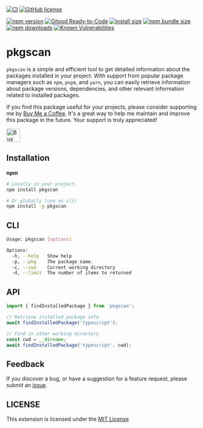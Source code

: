 [![CI](https://github.com/nguyenngoclongdev/pkgscan/actions/workflows/ci.yml/badge.svg)](https://github.com/nguyenngoclongdev/pkgscan/actions/workflows/ci.yml)
[![GitHub license](https://img.shields.io/badge/license-MIT-blue.svg?style=flat-square)](https://github.com/nguyenngoclongdev/pkgscan/)

[![npm version](https://img.shields.io/npm/v/pkgscan.svg?style=flat-square)](https://www.npmjs.org/package/pkgscan)
[![Gitpod Ready-to-Code](https://img.shields.io/badge/Gitpod-Ready--to--Code-blue?logo=gitpod&style=flat-square)](https://gitpod.io/#https://github.com/nguyenngoclongdev/pkgscan)
[![install size](https://img.shields.io/badge/dynamic/json?url=https://packagephobia.com/v2/api.json?p=pkgscan&query=$.install.pretty&label=install%20size&style=flat-square)](https://packagephobia.now.sh/result?p=pkgscan)
[![npm bundle size](https://img.shields.io/bundlephobia/minzip/pkgscan?style=flat-square)](https://bundlephobia.com/package/pkgscan@latest)
[![npm downloads](https://img.shields.io/npm/dt/pkgscan.svg?style=flat-square)](https://npm-stat.com/charts.html?package=pkgscan)
[![Known Vulnerabilities](https://snyk.io/test/npm/pkgscan/badge.svg)](https://snyk.io/test/npm/pkgscan)

# pkgscan

`pkgscan` is a simple and efficient tool to get detailed information about the packages installed in your project. With support from popular package managers such as `npm`, `pnpm`, and `yarn`, you can easily retrieve information about package versions, dependencies, and other relevant information related to installed packages.

If you find this package useful for your projects, please consider supporting me by [Buy Me a Coffee](https://ko-fi.com/D1D2LBPX9). It's a great way to help me maintain and improve this package in the future. Your support is truly appreciated!

<a href='https://ko-fi.com/D1D2LBPX9' target='_blank'>
    <img height='36' style='border:0px;height:36px;' src='https://storage.ko-fi.com/cdn/kofi3.png?v=3' border='0' alt='Buy Me a Coffee' />
</a>

## Installation

**npm**

```sh
# Locally in your project.
npm install pkgscan

# Or globally (use as cli)
npm install -g pkgscan
```

## CLI

```sh
Usage: pkgscan [options]

Options:
  -h, --help   Show help
  -p, --pkg    The package name.
  -c, --cwd    Current working directory
  -d, --limit  The number of items to returned
```

## API

```typescript
import { findInstalledPackage } from 'pkgscan';

// Retrieve installed package info
await findInstalledPackage('typescript');

// Find in other working directory
const cwd = __dirname;
await findInstalledPackage('typescript', cwd);
```

## Feedback

If you discover a bug, or have a suggestion for a feature request, please
submit an [issue](https://github.com/nguyenngoclongdev/pkgscan/issues).

## LICENSE

This extension is licensed under the [MIT License](LICENSE)
